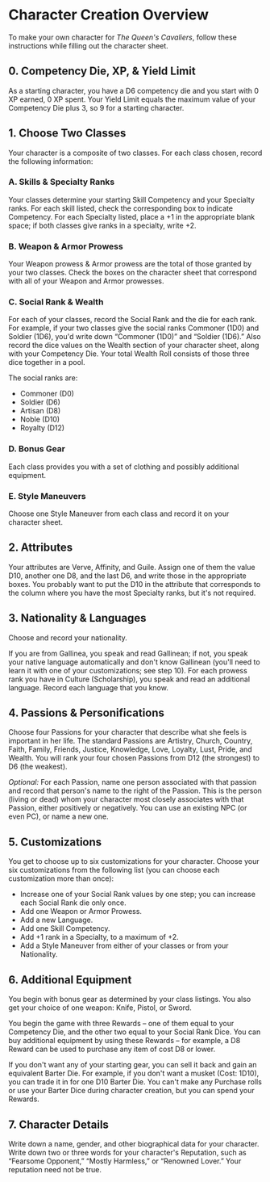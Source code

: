# Character Creation Overview

To make your own character for *The Queen's Cavaliers*, follow these instructions
while filling out the character sheet.

## 0. Competency Die, XP, & Yield Limit

As a starting character, you have a D6 competency die and
you start with 0 XP earned, 0 XP spent. Your Yield Limit equals the
maximum value of your Competency Die plus 3, so 9 for a starting
character.

## 1. Choose Two Classes

Your character is a composite of two classes. For each class chosen, record the following information:

### A. Skills & Specialty Ranks

Your classes determine your starting Skill Competency and your
Specialty ranks. For each skill listed, check the corresponding box to
indicate Competency. For each Specialty listed, place a +1 in the
appropriate blank space; if both classes give ranks in a specialty,
write +2.

### B. Weapon & Armor Prowess

Your Weapon prowess & Armor prowess are the total of those
granted by your two classes. Check the boxes on the character sheet that
correspond with all of your Weapon and Armor prowesses.

### C. Social Rank & Wealth

For each of your classes, record the Social
Rank and the die for each rank. For example, if your two classes give
the social ranks Commoner (1D0) and Soldier (1D6), you'd write down
“Commoner (1D0)” and “Soldier (1D6).” Also record the dice values on the
Wealth section of your character sheet, along with your Competency Die.
Your total Wealth Roll consists of those three dice together in a pool.

The social ranks are:

- Commoner (D0)
- Soldier (D6)
- Artisan (D8)
- Noble (D10)
- Royalty (D12)

### D. Bonus Gear

Each class provides you with a set of clothing and possibly additional equipment.

### E. Style Maneuvers

Choose one Style Maneuver from each class and record it on your character sheet.

## 2\. Attributes

Your attributes are Verve, Affinity, and Guile. Assign one of
them the value D10, another one D8, and the last D6, and write those in
the appropriate boxes. You probably want to put the D10 in the attribute
that corresponds to the column where you have the most Specialty ranks,
but it's not required.

## 3. Nationality & Languages

Choose and record your nationality.

If you are from Gallinea, you speak and read Gallinean; if not, you
speak your native language automatically and don't know Gallinean
(you'll need to learn it with one of your customizations; see step 10).
For each prowess rank you have in Culture (Scholarship), you speak and
read an additional language. Record each language that you know.

## 4. Passions & Personifications

Choose four Passions for your character that describe what she
feels is important in her life. The standard Passions are Artistry,
Church, Country, Faith, Family, Friends, Justice, Knowledge, Love,
Loyalty, Lust, Pride, and Wealth. You will rank your four chosen
Passions from D12 (the strongest) to D6 (the weakest).

*Optional:* For each Passion, name one person associated with that passion
and record that person's name to the right of the Passion. This is the
person (living or dead) whom your character most closely associates with
that Passion, either positively or negatively. You can use an existing
NPC (or even PC), or name a new one.

## 5. Customizations

You get to choose up to six customizations for your character. Choose
your six customizations from the following list (you can choose each
customization more than once):

- Increase one of your Social Rank values by one step; you can increase each Social Rank die only once.
- Add one Weapon or Armor Prowess.
- Add a new Language.
- Add one Skill Competency.
- Add +1 rank in a Specialty, to a maximum of +2.
- Add a Style Maneuver from either of your classes or from your Nationality.

## 6. Additional Equipment

You begin with bonus gear as determined by your
class listings. You also get your choice of one weapon: Knife, Pistol,
or Sword.

You begin the game with three Rewards – one of them equal to your
Competency Die, and the other two equal to your Social Rank Dice. You
can buy additional equipment by using these Rewards – for example, a D8
Reward can be used to purchase any item of cost D8 or lower.

If you don't want any of your starting gear, you can sell it back and
gain an equivalent Barter Die. For example, if you don't want a musket
(Cost: 1D10), you can trade it in for one D10 Barter Die. You can't make
any Purchase rolls or use your Barter Dice during character creation,
but you can spend your Rewards.

## 7. Character Details

 Write down a name, gender, and other biographical data
for your character. Write down two or three words for your character's
Reputation, such as “Fearsome Opponent,” “Mostly Harmless,” or “Renowned
Lover.” Your reputation need not be true.

